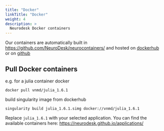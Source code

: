 ```yaml
---
title: "Docker"
linkTitle: "Docker"
weight: 4
description: >
  Neurodesk Docker containers
---
```


Our containers are automatically built in https://github.com/NeuroDesk/neurocontainers/ and hosted on [dockerhub](https://hub.docker.com/orgs/vnmd/repositories) or on [github](https://github.com/NeuroDesk/neurocontainers/packages)

## Pull Docker containers
e.g. for a julia container
docker
```
docker pull vnmd/julia_1.6.1
```

build singularity image from dockerhub
```
singularity build julia_1.6.1.simg docker://vnmd/julia_1.6.1
```

Replace `julia_1.6.1` with your selected application. You can find the available containers here: https://neurodesk.github.io/applications/
